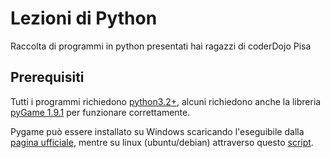 # Lezioni di Python
Raccolta di programmi in python presentati hai ragazzi di coderDojo Pisa

## Prerequisiti
Tutti i programmi richiedono [python3.2+](https://www.python.org/downloads/release/python-343/), alcuni richiedono anche la libreria [pyGame 1.9.1](http://www.pygame.org) per funzionare correttamente.

Pygame può essere installato su Windows scaricando l'eseguibile dalla [pagina ufficiale](https://www.pygame.org/download.shtml), mentre su linux (ubuntu/debian) attraverso
questo [script](https://gist.github.com/lucarin91/b67354a58331d23a1e8f).

